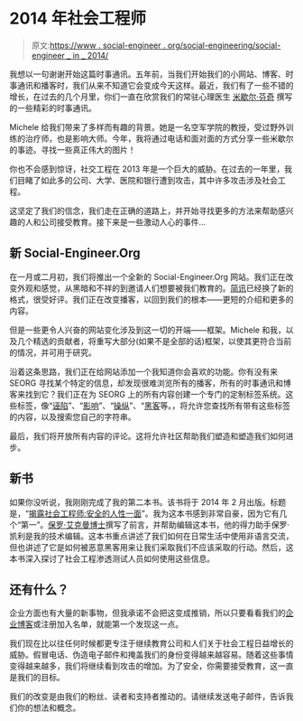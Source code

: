 # 2014 年社会工程师

> 原文:[https://www . social-engineer . org/social-engineering/social-engineer _ in _ 2014/](https://www.social-engineer.org/social-engineering/social-engineer_in_2014/)

我想以一句谢谢开始这篇时事通讯。五年前，当我们开始我们的小网站、博客、时事通讯和播客时，我们从来不知道它会变成今天这样。最近，我们有了一些不错的增长，在过去的几个月里，你们一直在欣赏我们的常驻心理医生 [米歇尔·芬奇](https://www.social-engineer.com/about/) 撰写的一些精彩的时事通讯。

Michele 给我们带来了多样而有趣的背景。她是一名空军学院的教授，受过野外训练的治疗师，也是影响大师。今年，我将通过电话和面对面的方式分享一些米歇尔的事迹。寻找一些真正伟大的图片！

你也不会感到惊讶，社交工程在 2013 年是一个巨大的威胁。在过去的一年里，我们目睹了如此多的公司、大学、医院和银行遭到攻击，其中许多攻击涉及社会工程。

这坚定了我们的信念，我们走在正确的道路上，并开始寻找更多的方法来帮助感兴趣的人和公司接受教育。接下来是一些激动人心的事件…

## **新 Social-Engineer.Org**

在一月或二月初，我们将推出一个全新的 Social-Engineer.Org 网站。我们正在改变外观和感觉，从黑暗和不祥的到邀请人们想要被我们教育的。[简讯](https://www.social-engineer.org/category/newsletter/)已经换了新的格式，很受好评。我们正在改变播客，以回到我们的根本——更短的介绍和更多的内容。

但是一些更令人兴奋的网站变化涉及到这一切的开端——框架。Michele 和我，以及几个精选的贡献者，将重写大部分(如果不是全部的话)框架，以使其更符合当前的情况，并可用于研究。

沿着这条思路，我们正在给网站添加一个我知道你会喜欢的功能。你有没有来 SEORG 寻找某个特定的信息，却发现很难浏览所有的播客，所有的时事通讯和博客来找到它？我们正在为 SEORG 上的所有内容创建一个专门的定制标签系统。这些标签，像“[诬陷](https://www.social-engineer.org/framework/influencing-others/framing/)”、“[影响](https://www.social-engineer.org/framework/influencing-others/)”、“[操纵](https://www.social-engineer.org/framework/influencing-others/manipulation/)”、“[黑客](https://www.social-engineer.org/framework/general-discussion/categories-social-engineers/hackers/)等。，将允许您查找所有带有这些标签的内容，以及搜索您自己的字符串。

最后，我们将开放所有内容的评论。这将允许社区帮助我们塑造和塑造我们如何进步。

## **新书**

如果你没听说，我刚刚完成了我的第二本书。该书将于 2014 年 2 月出版。标题是，“[揭露社会工程师:安全的人性一面](https://www.amazon.com/Unmasking-Social-Engineer-Element-Security/dp/1118608577)”。我为这本书感到非常自豪，因为它有几个“第一”。[保罗·艾克曼博士](http://www.paulekman.com)撰写了前言，并帮助编辑这本书，他的得力助手保罗·凯利是我的技术编辑。这本书重点讲述了我们如何在日常生活中使用非语言交流，但也讲述了它是如何被恶意黑客用来让我们采取我们不应该采取的行动。然后，这本书深入探讨了社会工程渗透测试人员如何使用这些信息。

## **还有什么？**

企业方面也有大量的新事物，但我承诺不会把这变成推销，所以只要看看我们的[企业博客](https://www.social-engineer.com/blog/)或注册加入名单，就能第一个发现这一点。

我们现在比以往任何时候都更专注于继续教育公司和人们关于社会工程日益增长的威胁。假冒电话、伪造电子邮件和掩盖我们的身份变得越来越容易。随着这些事情变得越来越多，我们将继续看到攻击的增加。为了安全，你需要接受教育，这一直是我们的目标。

我们的改变是由我们的粉丝、读者和支持者推动的。请继续发送电子邮件，告诉我们你的想法和概念。